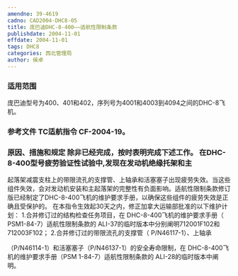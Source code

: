 ```yaml
---
amendno: 39-4619
cadno: CAD2004-DHC8-05
title: 庞巴迪DHC-8-400——适航性限制条款
publishdate: 2004-11-01
effdate: 2004-11-01
tags: DHC8
categories: 西北管理局
author: 侯卓
---
```


### 适用范围 
庞巴迪型号为400、401和402，序列号为4001和4003到4094之间的DHC-8飞机。

<!--more-->
### 参考文件    TC适航指令 CF-2004-19。

### 原因、措施和规定 除非已经完成，按时表明完成下述工作。 在DHC-8-400型号疲劳验证性试验中,发现在发动机绝缘托架和主
起落架减震支柱上的带限流孔的支撑管、上轴承和活塞塞子出现疲劳失效。当这些组件失效，会对发动机安装和主起落架的完整性有负面影响。适航性限制条款修订版已经制定了DHC-8-400飞机的维护要求手册，以确保这些组件的疲劳失效是正确且受保护的。 
    在本指令生效起30天之内，修正加拿大运输部批准的以下维护计划： 
    1.合并修订过的结构检查任务项目，在 DHC-8-400飞机的维护要求手册（ PSM1-84-7）适航性限制条款的 ALI-37的临时版本中分别阐明712001F102和712003F102； 
    2.合并修订过的带限流孔的支撑管（ P/N46117-1）、上轴承
  
（P/N46114-1）和活塞塞子（P/N46137-1）的安全寿命限制，在 DHC-8-400飞机的维护要求手册（PSM 1-84-7）适航性限制条款的 ALI-28的临时版本中阐明。 

